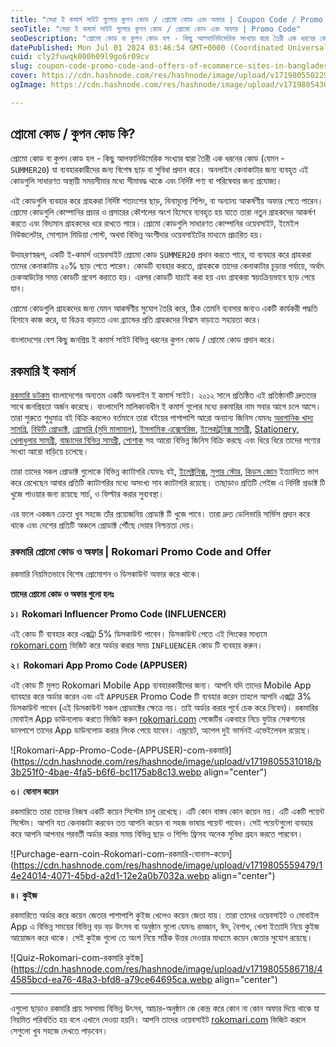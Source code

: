 ```yaml
---
title: "সেরা ই কমার্স সাইট গুলোর কুপন কোড / প্রোমো কোড এবং অফার | Coupon Code / Promo Code and offers of ecommerce sites in Bangladesh"
seoTitle: "সেরা ই কমার্স সাইট গুলোর কুপন কোড / প্রোমো কোড এবং অফার | Promo Code"
seoDescription: "প্রোমো কোড বা কুপন কোড হল - কিছু আলফানিউমেরিক সংখ্যার দ্বারা তৈরী এক ধরনের কোড (যেমন - SUMMER20) যা ব্যবহারকারীদের জন্য বিশেষ ছাড় বা সুবিধা প্রদান করে।"
datePublished: Mon Jul 01 2024 03:46:54 GMT+0000 (Coordinated Universal Time)
cuid: cly2fuwqk000h09l9go6r09cv
slug: coupon-code-promo-code-and-offers-of-ecommerce-sites-in-bangladesh
cover: https://cdn.hashnode.com/res/hashnode/image/upload/v1719805502297/a221c12e-2fa7-4447-8c4b-2c6120f80259.webp
ogImage: https://cdn.hashnode.com/res/hashnode/image/upload/v1719805430769/0f9729c9-a1fb-485a-9712-afacee29445d.webp

---
```


## প্রোমো কোড / কুপন কোড কি?

প্রোমো কোড বা কুপন কোড হল - কিছু আলফানিউমেরিক সংখ্যার দ্বারা তৈরী এক ধরনের কোড (যেমন - `SUMMER20`) যা ব্যবহারকারীদের জন্য বিশেষ ছাড় বা সুবিধা প্রদান করে। অনলাইন কেনাকাটার জন্য ব্যবহৃত এই কোডগুলি সাধারণত অস্থায়ী সময়সীমার মধ্যে সীমাবদ্ধ থাকে এবং নির্দিষ্ট পণ্য বা পরিষেবার জন্য প্রযোজ্য।

এই কোডগুলি ব্যবহার করে গ্রাহকরা নির্দিষ্ট শতাংশের ছাড়, বিনামূল্যে শিপিং, বা অন্যান্য আকর্ষণীয় অফার পেতে পারেন। প্রোমো কোডগুলি কোম্পানির প্রচার ও প্রসারের কৌশলের অংশ হিসেবে ব্যবহৃত হয় যাতে তারা নতুন গ্রাহকদের আকর্ষণ করতে এবং বিদ্যমান গ্রাহকদের ধরে রাখতে পারে। প্রোমো কোডগুলি সাধারণত কোম্পানির ওয়েবসাইট, ইমেইল নিউজলেটার, সোশ্যাল মিডিয়া পোস্ট, অথবা বিভিন্ন অংশীদার ওয়েবসাইটের মাধ্যমে প্রচারিত হয়।

উদাহরণস্বরূপ, একটি ই-কমার্স ওয়েবসাইট প্রোমো কোড `SUMMER20` প্রদান করতে পারে, যা ব্যবহার করে গ্রাহকরা তাদের কেনাকাটায় ২০% ছাড় পেতে পারেন। কোডটি ব্যবহার করতে, গ্রাহককে তাদের কেনাকাটার চূড়ান্ত পর্যায়ে, অর্থাৎ চেকআউটের সময় কোডটি প্রবেশ করাতে হয়। এরপর কোডটি যাচাই করা হয় এবং গ্রাহকরা স্বয়ংক্রিয়ভাবে ছাড় পেয়ে যান।

প্রোমো কোডগুলি গ্রাহকদের জন্য যেমন আকর্ষণীয় সুযোগ তৈরি করে, ঠিক তেমনি ব্যবসার জন্যও একটি কার্যকরী পদ্ধতি হিসাবে কাজ করে, যা বিক্রয় বাড়াতে এবং ব্র্যান্ডের প্রতি গ্রাহকদের বিশ্বাস বাড়াতে সহায়তা করে।

বাংলাদেশের বেশ কিছু জনপ্রিয় ই কমার্স সাইট বিভিন্ন ধরনের কুপন কোড / প্রোমো কোড প্রদান করে।

## রকমারি ই কমার্স

[রকমারি ডটকম](https://rkmri.co/mNAmom0NyISA/) বাংলাদেশের অন্যতম একটি অনলাইন ই কমার্স সাইট। ২০১২ সালে প্রতিষ্ঠিত এই প্রতিষ্ঠানটি দ্রুততার সাথে জনপ্রিয়তা অর্জন করেছে। বাংলাদেশি মালিকানাধীন ই কমার্স গুলোর মধ্যে রকমারির নাম সবার আগে চলে আসে। তারা শুরুতে শুধুমাত্র বই বিক্রি করলেও বর্তমানে তারা বইয়ের পাশাপাশি আরো অন্যান্য জিনিস যেমনঃ [অরগানিক খাদ্য সামগ্রি](https://rkmri.co/m2l03MIeNA0T/), [বিউটি প্রোডাক্ট](https://rkmri.co/y0eS33e5mSIm/), [গ্রোসারি (মুদি মালামাল)](https://rkmri.co/m2l03MIeNA0T/), [ইসলামিক এক্সেসরিজ](https://rkmri.co/2eeElSEIlEmA/), [ইলেকট্রনিক্স সামগ্রী](https://rkmri.co/e2ee05pyEARe/), [Stationery](https://rkmri.co/00eSlmo02oSe/), [খেলাধুলার সামগ্রী](https://rkmri.co/eE2MIlAMy0m3/), [বাচ্চাদের বিভিন্ন সামগ্রী](https://rkmri.co/MAElSomAlTTS/)[,](https://www.rokomari.com/product/category/1799/Mother,%20Baby%20&%20Kids) [পোশাক](https://www.rokomari.com/product/category/1799/Mother,%20Baby%20&%20Kids) সহ আরো বিভিন্ন জিনিস বিক্রি করছে এবং ধিরে ধিরে তাদের পণ্যের সংখ্যা আরো বাড়িয়ে চলেছে।

তারা তাদের সকল প্রোডাক্ট গুলোকে বিভিন্ন ক্যাটাগরি যেমনঃ বই, [ইলেক্ট্রনিক্স](https://www.rokomari.com/electronics?ref=nm), [সুপার স্টোর](https://www.rokomari.com/superstore?ref=nm), [কিডস জোন](https://www.rokomari.com/kids-zone?ref=nm) ইত্যাদিতে ভাগ করে রেখেছেন আবার প্রতিটি ক্যাটাগরির মধ্যে অসংখ্য সাব ক্যাটাগরি রয়েছে। তাছাড়াও প্রতিটি পেইজ এ নির্দিষ্ট প্রডাক্ট টি খুজে পাওয়ার জন্য রয়েছে সার্চ, ও ফিল্টার করার সুব্যবস্থা।

এর ফলে একজন ক্রেতা খুব সহজে তাঁর প্রয়োজনিয় প্রোডাক্ট টি খুজে পাবে। তারা দ্রুত ডেলিভারি সার্ভিস প্রদান করে থাকে এবং দেশের প্রতিটি অঞ্চলে প্রোডাক্ট পৌঁছে দেয়ার নিশ্চয়তা দেয়।

### রকমারি প্রোমো কোড ও অফার | Rokomari Promo Code and Offer

রকমারি নিয়মিতভাবে বিশেষ প্রোমোশন ও ডিসকাউন্ট অফার করে থাকে।

**তাদের প্রোমো কোড ও অফার গুলো হলঃ**

**১। Rokomari Influencer Promo Code (INFLUENCER)**

এই কোড টি ব্যবহার করে এক্সট্রা 5% ডিসকাউন্ট পাবেন। ডিসকাউন্ট পেতে এই লিংকের মাধ্যমে [rokomari.com](https://rkmri.co/mNAmom0NyISA/) ভিজিট করে অর্ডার করার সময় `INFLUENCER` কোড টি ব্যবহার করুন।

**২।** **Rokomari App Promo Code (APPUSER)**

এই কোড টি মুলত Rokomari Mobile App ব্যবহারকারীদের জন্য। আপনি যদি তাদের Mobile App ব্যাবহার করে অর্ডার করেন এবং এই `APPUSER` Promo Code টি ব্যবহার করেন তাহলে আপনি এক্সট্রা 3% ডিসকাউন্ট পাবেন (এই ডিসকাউন্ট সকল প্রোডাক্টের ক্ষেত্রে নয়। তাই অর্ডার করার পূর্বে চেক করে নিবেন)। রকমারির মোবাইল App ডাউনলোড করতে ভিজিট করুন [rokomari.com](https://rkmri.co/mNAmom0NyISA/) পেজেটির একবারে নিচে ফুটার সেকশনের ডানপাশে তাদের App ডাউনলোড করার লিংক পেয়ে যাবেন। এন্ড্রয়েট, অ্যাপল দুই ভার্সনই এভেইলেবল রয়েছে।

![Rokomari-App-Promo-Code-(APPUSER)-com-রকমারি](https://cdn.hashnode.com/res/hashnode/image/upload/v1719805531018/b3b251f0-4bae-4fa5-b6f6-bc1175ab8c13.webp align="center")

**৩। বোনাস কয়েন**

রকমারিতে তারা তাদের নিজস্ব একটি কয়েন সিস্টেম চালু রেখেছে। এটি কোন বাস্তব কোন কয়েন নয়। এটি একটি পয়েন্ট সিস্টেম। আপনি যত কেনাকাটা করবেন তত আপনি কয়েন বা সহজ ভাষায় পয়েন্ট পাবেন। সেই পয়েন্টগুলো ব্যবহার করে আপনি আপনার পরবর্তী অর্ডার করার সময় বিভিন্ন ছাড় ও শিপিং ফ্রিসহ অনেক সুবিধা গ্রহন করতে পারবেন।

![Purchage-earn-coin-Rokomari-com-রকমারি-বোনাস-কয়েন](https://cdn.hashnode.com/res/hashnode/image/upload/v1719805559479/14e24014-4071-45bd-a2d1-12e2a0b7032a.webp align="center")

**৪। কুইজ**

রকমারিতে অর্ডার করে কয়েন জেতার পাশাপাশি কুইজ খেলেও কয়েন জেতা যায়। তারা তাদের ওয়েবসাইট ও মোবাইল App এ বিভিন্ন সময়ের বিভিন্ন বড় বড় উৎসব বা অনুষ্ঠান গুলো যেমনঃ রমজান, ঈদ, বৈশাখ, খেলা ইত্যাদি নিয়ে কুইজ আয়োজন করে থাকে। সেই কুইজ গুলো তে অংশ নিয়ে সঠিক উত্তর দেওয়ার মাধ্যমে কয়েন জেতার সুযোগ রয়েছে।

![Quiz-Rokomari-com-রকমারি কুইজ](https://cdn.hashnode.com/res/hashnode/image/upload/v1719805586718/44585bcd-ea76-48a3-bfd8-a79ce64695ca.webp align="center")

---

এগুলো ছাড়াও রকমারি প্রায় সবসময় বিভিন্ন উৎসব, আচার-অনুষ্ঠান কে কেন্দ্র করে কোন না কোন অফার দিয়ে থাকে যা নিয়মিত পরিবর্তিত হয় বলে এখানে দেওয়া হয়নি। আপনি তাদের ওয়েবসাইট [rokomari.com](https://rkmri.co/mNAmom0NyISA/) ভিজিট করলে সেগুলো খুব সহজে দেখতে পাড়বেন।